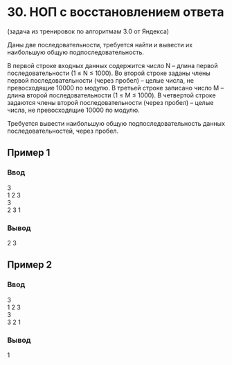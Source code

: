 # 30. НОП с восстановлением ответа
(задача из тренировок по алгоритмам 3.0 от Яндекса)

Даны две последовательности, требуется найти и вывести их наибольшую общую подпоследовательность.

В первой строке входных данных содержится число N – длина первой последовательности (1 ≤ N ≤ 1000). Во второй строке заданы члены первой последовательности (через пробел) – целые числа, не превосходящие 10000 по модулю.
В третьей строке записано число M – длина второй последовательности (1 ≤ M ≤ 1000). В четвертой строке задаются члены второй последовательности (через пробел) – целые числа, не превосходящие 10000 по модулю.

Требуется вывести наибольшую общую подпоследовательность данных последовательностей, через пробел.
## Пример 1

### Ввод 
3  
1 2 3  
3  
2 3 1  
### Вывод
2 3 
## Пример 2

### Ввод
3  
1 2 3  
3  
3 2 1  
### Вывод
1 
